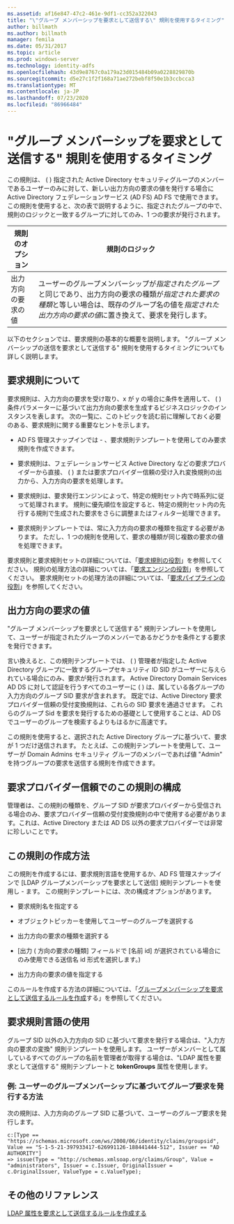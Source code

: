```yaml
---
ms.assetid: af16e847-47c2-461e-9df1-cc352a322043
title: "\"グループ メンバーシップを要求として送信する\" 規則を使用するタイミング"
author: billmath
ms.author: billmath
manager: femila
ms.date: 05/31/2017
ms.topic: article
ms.prod: windows-server
ms.technology: identity-adfs
ms.openlocfilehash: 43d9e8767c0a179a23d015484b09a0228829870b
ms.sourcegitcommit: d5e27c1f2f168a71ae272bebf8f50e1b3ccbcca3
ms.translationtype: MT
ms.contentlocale: ja-JP
ms.lasthandoff: 07/23/2020
ms.locfileid: "86966484"
---
```

# <a name="when-to-use-a-send-group-membership-as-a-claim-rule"></a>"グループ メンバーシップを要求として送信する" 規則を使用するタイミング
この規則は、 \( \) 指定された Active Directory セキュリティグループのメンバーであるユーザーのみに対して、新しい出力方向の要求の値を発行する場合に Active Directory フェデレーションサービス (AD FS) AD FS で使用できます。 この規則を使用すると、次の表で説明するように、指定されたグループの中で、規則のロジックと一致するグループに対してのみ、1 つの要求が発行されます。  
  
|規則のオプション|規則のロジック|  
|---------------|--------------|  
|出力方向の要求の値|ユーザーのグループメンバーシップが*指定されたグループ*と同じであり、出力方向の要求の種類が*指定された要求の種類*と等しい場合は、既存のグループ名の値を*指定された出力方向の要求の値*に置き換えて、要求を発行します。|  
  
以下のセクションでは、要求規則の基本的な概要を説明します。 "グループ メンバーシップの送信を要求として送信する" 規則を使用するタイミングについても詳しく説明します。  
  
## <a name="about-claim-rules"></a>要求規則について  
要求規則は、入力方向の要求を受け取り、x が y の場合に条件を適用して、 \( \) 条件パラメーターに基づいて出力方向の要求を生成するビジネスロジックのインスタンスを表します。 次の一覧に、このトピックを読む前に理解しておく必要のある、要求規則に関する重要なヒントを示します。  
  
-   AD FS 管理スナップインでは \- 、要求規則テンプレートを使用してのみ要求規則を作成できます。  
  
-   要求規則は、フェデレーションサービス Active Directory などの要求プロバイダーから直接、 \( \) または要求プロバイダー信頼の受け入れ変換規則の出力から、入力方向の要求を処理します。  
  
-   要求規則は、要求発行エンジンによって、特定の規則セット内で時系列に従って処理されます。 規則に優先順位を設定すると、特定の規則セット内の先行する規則で生成された要求をさらに調整またはフィルター処理できます。  
  
-   要求規則テンプレートでは、常に入力方向の要求の種類を指定する必要があります。 ただし、1 つの規則を使用して、要求の種類が同じ複数の要求の値を処理できます。  
  
要求規則と要求規則セットの詳細については、「[要求規則の役割](The-Role-of-Claim-Rules.md)」を参照してください。 規則の処理方法の詳細については、「[要求エンジンの役割](The-Role-of-the-Claims-Engine.md)」を参照してください。 要求規則セットの処理方法の詳細については、「[要求パイプラインの役割](The-Role-of-the-Claims-Pipeline.md)」を参照してください。  
  
## <a name="outgoing-claim-value"></a>出力方向の要求の値  
"グループ メンバーシップを要求として送信する" 規則テンプレートを使用して、ユーザーが指定されたグループのメンバーであるかどうかを条件とする要求を発行できます。  
  
言い換えると、この規則テンプレートでは、 \( \) 管理者が指定した Active Directory グループに一致するグループセキュリティ ID SID がユーザーに与えられている場合にのみ、要求が発行されます。 Active Directory Domain Services AD DS に対して認証を行うすべてのユーザーに \( \) は、属している各グループの入力方向のグループ SID 要求が含まれます。 既定では、Active Directory 要求プロバイダー信頼の受付変換規則は、これらの SID 要求を通過させます。 これらのグループ Sid を要求を発行するための基礎として使用することは、AD DS でユーザーのグループを検索するよりもはるかに高速です。  
  
この規則を使用すると、選択された Active Directory グループに基づいて、要求が 1 つだけ送信されます。 たとえば、この規則テンプレートを使用して、ユーザーが Domain Admins セキュリティ グループのメンバーであれば値 "Admin" を持つグループの要求を送信する規則を作成できます。  
  
## <a name="configuring-this-rule-on-a-claims-provider-trust"></a>要求プロバイダー信頼でのこの規則の構成  
管理者は、この規則の種類を、グループ SID が要求プロバイダーから受信される場合のみ、要求プロバイダー信頼の受付変換規則の中で使用する必要があります。これは、Active Directory または AD DS 以外の要求プロバイダーでは非常に珍しいことです。  
  
## <a name="how-to-create-this-rule"></a>この規則の作成方法  
この規則を作成するには、要求規則言語を使用するか、AD FS 管理スナップインで [LDAP グループメンバーシップを要求として送信] 規則テンプレートを使用し \- ます。 この規則テンプレートには、次の構成オプションがあります。  
  
-   要求規則名を指定する  
  
-   オブジェクトピッカーを使用してユーザーのグループを選択する  
  
-   出力方向の要求の種類を選択する  
  
-   [出力 \( 方向の要求の種類] フィールドで [名前 id] が選択されている場合にのみ使用できる送信名 id 形式を選択します。\)  
  
-   出力方向の要求の値を指定する  
  
このルールを作成する方法の詳細については、「[グループメンバーシップを要求として送信するルールを作成](/previous-versions/windows/it-pro/windows-server-2012-R2-and-2012/ee913569(v=ws.11))する」を参照してください。  
  
## <a name="using-the-claim-rule-language"></a>要求規則言語の使用  
グループ SID 以外の入力方向の SID に基づいて要求を発行する場合は、"入力方向の要求の変換" 規則テンプレートを使用します。 ユーザーがメンバーとして属しているすべてのグループの名前を管理者が取得する場合は、"LDAP 属性を要求として送信する" 規則テンプレートと **tokenGroups** 属性を使用します。  
  
### <a name="example-how-to-issue-group-claims-based-on-the-users-group-membership"></a>例: ユーザーのグループメンバーシップに基づいてグループ要求を発行する方法  
次の規則は、入力方向のグループ SID に基づいて、ユーザーのグループ要求を発行します。  
  
```  
c:[Type == "https://schemas.microsoft.com/ws/2008/06/identity/claims/groupsid", Value == "S-1-5-21-397933417-626991126-188441444-512", Issuer == "AD AUTHORITY"]  
=> issue(Type = "http://schemas.xmlsoap.org/claims/Group", Value = "administrators", Issuer = c.Issuer, OriginalIssuer = c.OriginalIssuer, ValueType = c.ValueType);  
```  
  
## <a name="additional-references"></a>その他のリファレンス  
[LDAP 属性を要求として送信するルールを作成する](/previous-versions/windows/it-pro/windows-server-2012-R2-and-2012/dd807115(v=ws.11))  
  
